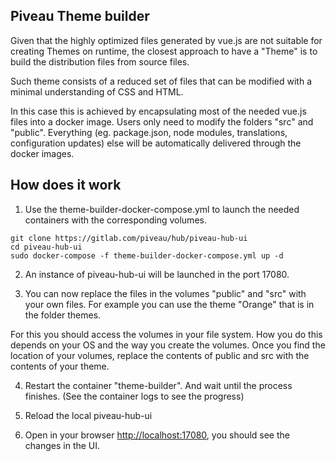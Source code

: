 
## Piveau Theme builder

Given that the highly optimized files generated by vue.js are not suitable for creating Themes on runtime, the closest approach to have a "Theme" is to build the distribution files from source files.

Such theme consists of a reduced set of files that can be modified with a minimal understanding of CSS and HTML.

In this case this is achieved by encapsulating most of the needed vue.js files into a docker image. Users only need to modify the folders "src" and "public". Everything (eg. package.json, node modules, translations, configuration updates) else will be automatically delivered through the docker images.

## How does it work

1. Use the theme-builder-docker-compose.yml to launch the needed containers with the corresponding volumes.

```
git clone https://gitlab.com/piveau/hub/piveau-hub-ui
cd piveau-hub-ui
sudo docker-compose -f theme-builder-docker-compose.yml up -d
```

2. An instance of piveau-hub-ui will be launched in the port 17080.




3. You can now replace the files in the volumes "public" and "src" with your own files. For example you can use the theme "Orange" that is in the folder themes.

For this you should access the volumes in your file system. How you do this depends on your OS and the way you create the volumes. Once you find the location of your volumes, replace the contents of public and src with the contents of your theme.

4. Restart the container "theme-builder". And wait until the process finishes. (See the container logs to see the progress)

5. Reload the local piveau-hub-ui

6. Open in your browser [http://localhost:17080](http://localhost:17080), you should see the changes in the UI.
